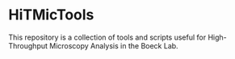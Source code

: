 # HiTMicTools

This repository is a collection of tools and scripts useful for High-Throughput Microscopy Analysis in the Boeck Lab.